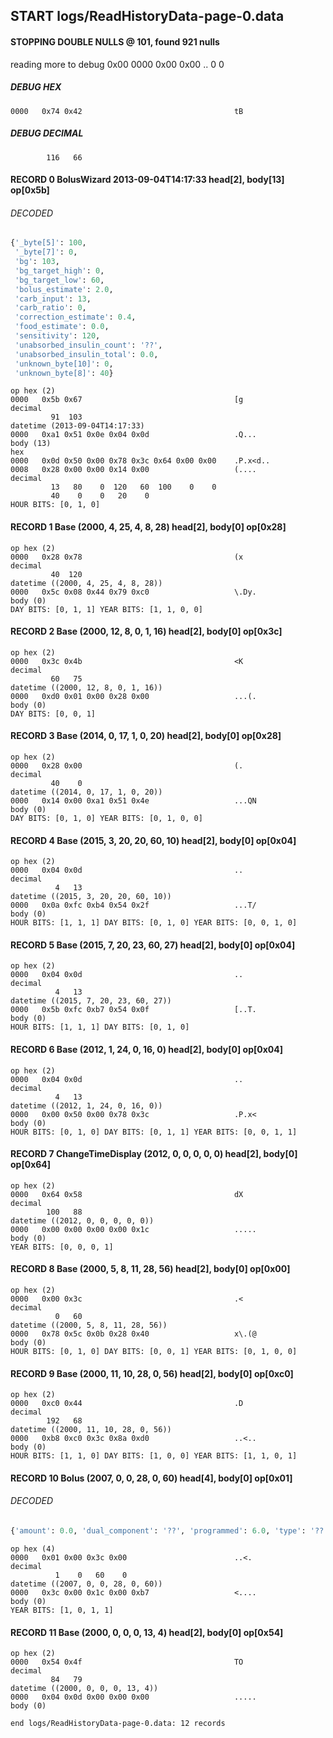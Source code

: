 ## START logs/ReadHistoryData-page-0.data
#### STOPPING DOUBLE NULLS @ 101, found 921 nulls
reading more to debug 0x00
    0000   0x00 0x00                                  ..
              0    0
##### DEBUG HEX
    0000   0x74 0x42                                  tB
##### DEBUG DECIMAL
            116   66
#### RECORD 0 BolusWizard 2013-09-04T14:17:33 head[2], body[13] op[0x5b]
###### DECODED
```python
{'_byte[5]': 100,
 '_byte[7]': 0,
 'bg': 103,
 'bg_target_high': 0,
 'bg_target_low': 60,
 'bolus_estimate': 2.0,
 'carb_input': 13,
 'carb_ratio': 0,
 'correction_estimate': 0.4,
 'food_estimate': 0.0,
 'sensitivity': 120,
 'unabsorbed_insulin_count': '??',
 'unabsorbed_insulin_total': 0.0,
 'unknown_byte[10]': 0,
 'unknown_byte[8]': 40}
```
    op hex (2)
    0000   0x5b 0x67                                  [g
    decimal
             91  103
    datetime (2013-09-04T14:17:33)
    0000   0xa1 0x51 0x0e 0x04 0x0d                   .Q...
    body (13)
    hex
    0000   0x0d 0x50 0x00 0x78 0x3c 0x64 0x00 0x00    .P.x<d..
    0008   0x28 0x00 0x00 0x14 0x00                   (....
    decimal
             13   80    0  120   60  100    0    0
             40    0    0   20    0
    HOUR BITS: [0, 1, 0]
#### RECORD 1 Base (2000, 4, 25, 4, 8, 28) head[2], body[0] op[0x28]

    op hex (2)
    0000   0x28 0x78                                  (x
    decimal
             40  120
    datetime ((2000, 4, 25, 4, 8, 28))
    0000   0x5c 0x08 0x44 0x79 0xc0                   \.Dy.
    body (0)
    DAY BITS: [0, 1, 1] YEAR BITS: [1, 1, 0, 0]
#### RECORD 2 Base (2000, 12, 8, 0, 1, 16) head[2], body[0] op[0x3c]

    op hex (2)
    0000   0x3c 0x4b                                  <K
    decimal
             60   75
    datetime ((2000, 12, 8, 0, 1, 16))
    0000   0xd0 0x01 0x00 0x28 0x00                   ...(.
    body (0)
    DAY BITS: [0, 0, 1]
#### RECORD 3 Base (2014, 0, 17, 1, 0, 20) head[2], body[0] op[0x28]

    op hex (2)
    0000   0x28 0x00                                  (.
    decimal
             40    0
    datetime ((2014, 0, 17, 1, 0, 20))
    0000   0x14 0x00 0xa1 0x51 0x4e                   ...QN
    body (0)
    DAY BITS: [0, 1, 0] YEAR BITS: [0, 1, 0, 0]
#### RECORD 4 Base (2015, 3, 20, 20, 60, 10) head[2], body[0] op[0x04]

    op hex (2)
    0000   0x04 0x0d                                  ..
    decimal
              4   13
    datetime ((2015, 3, 20, 20, 60, 10))
    0000   0x0a 0xfc 0xb4 0x54 0x2f                   ...T/
    body (0)
    HOUR BITS: [1, 1, 1] DAY BITS: [0, 1, 0] YEAR BITS: [0, 0, 1, 0]
#### RECORD 5 Base (2015, 7, 20, 23, 60, 27) head[2], body[0] op[0x04]

    op hex (2)
    0000   0x04 0x0d                                  ..
    decimal
              4   13
    datetime ((2015, 7, 20, 23, 60, 27))
    0000   0x5b 0xfc 0xb7 0x54 0x0f                   [..T.
    body (0)
    HOUR BITS: [1, 1, 1] DAY BITS: [0, 1, 0]
#### RECORD 6 Base (2012, 1, 24, 0, 16, 0) head[2], body[0] op[0x04]

    op hex (2)
    0000   0x04 0x0d                                  ..
    decimal
              4   13
    datetime ((2012, 1, 24, 0, 16, 0))
    0000   0x00 0x50 0x00 0x78 0x3c                   .P.x<
    body (0)
    HOUR BITS: [0, 1, 0] DAY BITS: [0, 1, 1] YEAR BITS: [0, 0, 1, 1]
#### RECORD 7 ChangeTimeDisplay (2012, 0, 0, 0, 0, 0) head[2], body[0] op[0x64]

    op hex (2)
    0000   0x64 0x58                                  dX
    decimal
            100   88
    datetime ((2012, 0, 0, 0, 0, 0))
    0000   0x00 0x00 0x00 0x00 0x1c                   .....
    body (0)
    YEAR BITS: [0, 0, 0, 1]
#### RECORD 8 Base (2000, 5, 8, 11, 28, 56) head[2], body[0] op[0x00]

    op hex (2)
    0000   0x00 0x3c                                  .<
    decimal
              0   60
    datetime ((2000, 5, 8, 11, 28, 56))
    0000   0x78 0x5c 0x0b 0x28 0x40                   x\.(@
    body (0)
    HOUR BITS: [0, 1, 0] DAY BITS: [0, 0, 1] YEAR BITS: [0, 1, 0, 0]
#### RECORD 9 Base (2000, 11, 10, 28, 0, 56) head[2], body[0] op[0xc0]

    op hex (2)
    0000   0xc0 0x44                                  .D
    decimal
            192   68
    datetime ((2000, 11, 10, 28, 0, 56))
    0000   0xb8 0xc0 0x3c 0x8a 0xd0                   ..<..
    body (0)
    HOUR BITS: [1, 1, 0] DAY BITS: [1, 0, 0] YEAR BITS: [1, 1, 0, 1]
#### RECORD 10 Bolus (2007, 0, 0, 28, 0, 60) head[4], body[0] op[0x01]
###### DECODED
```python
{'amount': 0.0, 'dual_component': '??', 'programmed': 6.0, 'type': '??'}
```
    op hex (4)
    0000   0x01 0x00 0x3c 0x00                        ..<.
    decimal
              1    0   60    0
    datetime ((2007, 0, 0, 28, 0, 60))
    0000   0x3c 0x00 0x1c 0x00 0xb7                   <....
    body (0)
    YEAR BITS: [1, 0, 1, 1]
#### RECORD 11 Base (2000, 0, 0, 0, 13, 4) head[2], body[0] op[0x54]

    op hex (2)
    0000   0x54 0x4f                                  TO
    decimal
             84   79
    datetime ((2000, 0, 0, 0, 13, 4))
    0000   0x04 0x0d 0x00 0x00 0x00                   .....
    body (0)

`end logs/ReadHistoryData-page-0.data: 12 records`
